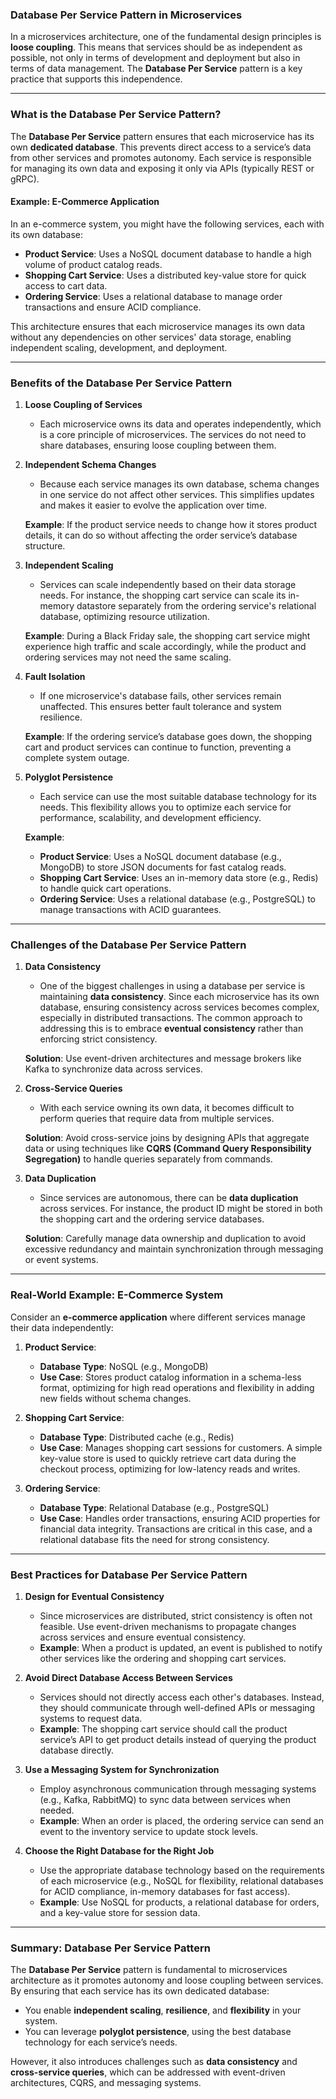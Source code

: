### **Database Per Service Pattern in Microservices**

In a microservices architecture, one of the fundamental design principles is **loose coupling**. This means that services should be as independent as possible, not only in terms of development and deployment but also in terms of data management. The **Database Per Service** pattern is a key practice that supports this independence.

---

### **What is the Database Per Service Pattern?**

The **Database Per Service** pattern ensures that each microservice has its own **dedicated database**. This prevents direct access to a service’s data from other services and promotes autonomy. Each service is responsible for managing its own data and exposing it only via APIs (typically REST or gRPC).

#### **Example: E-Commerce Application**
In an e-commerce system, you might have the following services, each with its own database:
- **Product Service**: Uses a NoSQL document database to handle a high volume of product catalog reads.
- **Shopping Cart Service**: Uses a distributed key-value store for quick access to cart data.
- **Ordering Service**: Uses a relational database to manage order transactions and ensure ACID compliance.

This architecture ensures that each microservice manages its own data without any dependencies on other services' data storage, enabling independent scaling, development, and deployment.

---

### **Benefits of the Database Per Service Pattern**

1. **Loose Coupling of Services**
   - Each microservice owns its data and operates independently, which is a core principle of microservices. The services do not need to share databases, ensuring loose coupling between them.

2. **Independent Schema Changes**
   - Because each service manages its own database, schema changes in one service do not affect other services. This simplifies updates and makes it easier to evolve the application over time.
   
   **Example**: If the product service needs to change how it stores product details, it can do so without affecting the order service’s database structure.

3. **Independent Scaling**
   - Services can scale independently based on their data storage needs. For instance, the shopping cart service can scale its in-memory datastore separately from the ordering service's relational database, optimizing resource utilization.
   
   **Example**: During a Black Friday sale, the shopping cart service might experience high traffic and scale accordingly, while the product and ordering services may not need the same scaling.

4. **Fault Isolation**
   - If one microservice's database fails, other services remain unaffected. This ensures better fault tolerance and system resilience.
   
   **Example**: If the ordering service’s database goes down, the shopping cart and product services can continue to function, preventing a complete system outage.

5. **Polyglot Persistence**
   - Each service can use the most suitable database technology for its needs. This flexibility allows you to optimize each service for performance, scalability, and development efficiency.
   
   **Example**:
   - **Product Service**: Uses a NoSQL document database (e.g., MongoDB) to store JSON documents for fast catalog reads.
   - **Shopping Cart Service**: Uses an in-memory data store (e.g., Redis) to handle quick cart operations.
   - **Ordering Service**: Uses a relational database (e.g., PostgreSQL) to manage transactions with ACID guarantees.

---

### **Challenges of the Database Per Service Pattern**

1. **Data Consistency**
   - One of the biggest challenges in using a database per service is maintaining **data consistency**. Since each microservice has its own database, ensuring consistency across services becomes complex, especially in distributed transactions. The common approach to addressing this is to embrace **eventual consistency** rather than enforcing strict consistency.
   
   **Solution**: Use event-driven architectures and message brokers like Kafka to synchronize data across services.

2. **Cross-Service Queries**
   - With each service owning its own data, it becomes difficult to perform queries that require data from multiple services.
   
   **Solution**: Avoid cross-service joins by designing APIs that aggregate data or using techniques like **CQRS (Command Query Responsibility Segregation)** to handle queries separately from commands.

3. **Data Duplication**
   - Since services are autonomous, there can be **data duplication** across services. For instance, the product ID might be stored in both the shopping cart and the ordering service databases.
   
   **Solution**: Carefully manage data ownership and duplication to avoid excessive redundancy and maintain synchronization through messaging or event systems.

---

### **Real-World Example: E-Commerce System**

Consider an **e-commerce application** where different services manage their data independently:

1. **Product Service**:
   - **Database Type**: NoSQL (e.g., MongoDB)
   - **Use Case**: Stores product catalog information in a schema-less format, optimizing for high read operations and flexibility in adding new fields without schema changes.
   
2. **Shopping Cart Service**:
   - **Database Type**: Distributed cache (e.g., Redis)
   - **Use Case**: Manages shopping cart sessions for customers. A simple key-value store is used to quickly retrieve cart data during the checkout process, optimizing for low-latency reads and writes.
   
3. **Ordering Service**:
   - **Database Type**: Relational Database (e.g., PostgreSQL)
   - **Use Case**: Handles order transactions, ensuring ACID properties for financial data integrity. Transactions are critical in this case, and a relational database fits the need for strong consistency.

---

### **Best Practices for Database Per Service Pattern**

1. **Design for Eventual Consistency**
   - Since microservices are distributed, strict consistency is often not feasible. Use event-driven mechanisms to propagate changes across services and ensure eventual consistency.
   - **Example**: When a product is updated, an event is published to notify other services like the ordering and shopping cart services.

2. **Avoid Direct Database Access Between Services**
   - Services should not directly access each other's databases. Instead, they should communicate through well-defined APIs or messaging systems to request data.
   - **Example**: The shopping cart service should call the product service’s API to get product details instead of querying the product database directly.

3. **Use a Messaging System for Synchronization**
   - Employ asynchronous communication through messaging systems (e.g., Kafka, RabbitMQ) to sync data between services when needed.
   - **Example**: When an order is placed, the ordering service can send an event to the inventory service to update stock levels.

4. **Choose the Right Database for the Right Job**
   - Use the appropriate database technology based on the requirements of each microservice (e.g., NoSQL for flexibility, relational databases for ACID compliance, in-memory databases for fast access).
   - **Example**: Use NoSQL for products, a relational database for orders, and a key-value store for session data.

---

### **Summary: Database Per Service Pattern**

The **Database Per Service** pattern is fundamental to microservices architecture as it promotes autonomy and loose coupling between services. By ensuring that each service has its own dedicated database:
- You enable **independent scaling**, **resilience**, and **flexibility** in your system.
- You can leverage **polyglot persistence**, using the best database technology for each service’s needs.
  
However, it also introduces challenges such as **data consistency** and **cross-service queries**, which can be addressed with event-driven architectures, CQRS, and messaging systems.
